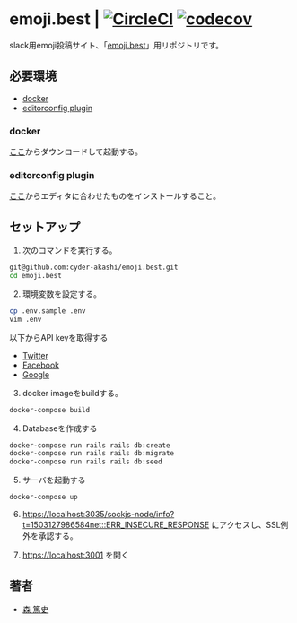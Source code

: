# emoji.best | [![CircleCI](https://circleci.com/gh/cyder/emoji.best.svg?style=svg)](https://circleci.com/gh/cyder/emoji.best) [![codecov](https://codecov.io/gh/cyder/emoji.best/branch/master/graph/badge.svg)](https://codecov.io/gh/cyder/emoji.best)
slack用emoji投稿サイト、「[emoji.best](https://emoji-best.cyder.jp/)」用リポジトリです。

## 必要環境
* [docker](https://www.docker.com/)
* [editorconfig plugin](http://editorconfig.org/#download)

### docker
[ここ](https://docs.docker.com/docker-for-mac/install/)からダウンロードして起動する。

### editorconfig plugin
[ここ](http://editorconfig.org/#download)からエディタに合わせたものをインストールすること。

## セットアップ
1. 次のコマンドを実行する。
```sh
git@github.com:cyder-akashi/emoji.best.git
cd emoji.best
```

2. 環境変数を設定する。
```sh
cp .env.sample .env
vim .env
```
以下からAPI keyを取得する
* [Twitter](https://apps.twitter.com/)
* [Facebook](https://developers.facebook.com/)
* [Google](https://console.developers.google.com/apis/dashboard)

3. docker imageをbuildする。
```sh
docker-compose build
```

4. Databaseを作成する
```sh
docker-compose run rails rails db:create
docker-compose run rails rails db:migrate
docker-compose run rails rails db:seed
```

5. サーバを起動する
```sh
docker-compose up
```

6. [https://localhost:3035/sockjs-node/info?t=1503127986584net::ERR_INSECURE_RESPONSE](https://localhost:3035/sockjs-node/info?t=1503127986584net::ERR_INSECURE_RESPONSE) にアクセスし、SSL例外を承認する。

7. [https://localhost:3001](https://localhost:3001) を開く

## 著者
* [森 篤史](@Mori-Atsushi)
